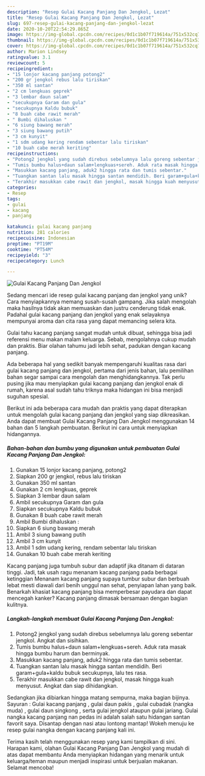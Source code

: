 ```yaml
---
description: "Resep Gulai Kacang Panjang Dan Jengkol, Lezat"
title: "Resep Gulai Kacang Panjang Dan Jengkol, Lezat"
slug: 697-resep-gulai-kacang-panjang-dan-jengkol-lezat
date: 2020-10-20T22:54:29.865Z
image: https://img-global.cpcdn.com/recipes/0d1c1b07f719614a/751x532cq70/gulai-kacang-panjang-dan-jengkol-foto-resep-utama.jpg
thumbnail: https://img-global.cpcdn.com/recipes/0d1c1b07f719614a/751x532cq70/gulai-kacang-panjang-dan-jengkol-foto-resep-utama.jpg
cover: https://img-global.cpcdn.com/recipes/0d1c1b07f719614a/751x532cq70/gulai-kacang-panjang-dan-jengkol-foto-resep-utama.jpg
author: Marion Lindsey
ratingvalue: 3.1
reviewcount: 5
recipeingredient:
- "15 lonjor kacang panjang potong2"
- "200 gr jengkol rebus lalu tiriskan"
- "350 ml santan"
- "2 cm lengkuas geprek"
- "3 lembar daun salam"
- "secukupnya Garam dan gula"
- "secukupnya Kaldu bubuk"
- "8 buah cabe rawit merah"
- " Bumbi dihaluskan "
- "6 siung bawang merah"
- "3 siung bawang putih"
- "3 cm kunyit"
- "1 sdm udang kering rendam sebentar lalu tiriskan"
- "10 buah cabe merah keriting"
recipeinstructions:
- "Potong2 jengkol yang sudah direbus sebelumnya lalu goreng sebentar jengkol. Angkat dan sisihkan."
- "Tumis bumbu halus+daun salam+lengkuas+sereh. Aduk rata masak hingga bumbu harum dan berminyak."
- "Masukkan kacang panjang, aduk2 hingga rata dan tumis sebentar."
- "Tuangkan santan lalu masak hingga santan mendidih. Beri garam+gula+kaldu bubuk secukupnya, lalu tes rasa."
- "Terakhir masukkan cabe rawit dan jengkol, masak hingga kuah menyusut. Angkat dan siap dihidangkan."
categories:
- Resep
tags:
- gulai
- kacang
- panjang

katakunci: gulai kacang panjang 
nutrition: 281 calories
recipecuisine: Indonesian
preptime: "PT19M"
cooktime: "PT54M"
recipeyield: "3"
recipecategory: Lunch

---
```



![Gulai Kacang Panjang Dan Jengkol](https://img-global.cpcdn.com/recipes/0d1c1b07f719614a/751x532cq70/gulai-kacang-panjang-dan-jengkol-foto-resep-utama.jpg)

Sedang mencari ide resep gulai kacang panjang dan jengkol yang unik? Cara menyiapkannya memang susah-susah gampang. Jika salah mengolah maka hasilnya tidak akan memuaskan dan justru cenderung tidak enak. Padahal gulai kacang panjang dan jengkol yang enak selayaknya mempunyai aroma dan cita rasa yang dapat memancing selera kita.

Gulai tahu kacang panjang sangat mudah untuk dibuat, sehingga bisa jadi referensi menu makan malam keluarga. Sebab, mengolahnya cukup mudah dan praktis. Biar olahan tahumu jadi lebih sehat, padukan dengan kacang panjang.

Ada beberapa hal yang sedikit banyak mempengaruhi kualitas rasa dari gulai kacang panjang dan jengkol, pertama dari jenis bahan, lalu pemilihan bahan segar sampai cara mengolah dan menghidangkannya. Tak perlu pusing jika mau menyiapkan gulai kacang panjang dan jengkol enak di rumah, karena asal sudah tahu triknya maka hidangan ini bisa menjadi suguhan spesial.


Berikut ini ada beberapa cara mudah dan praktis yang dapat diterapkan untuk mengolah gulai kacang panjang dan jengkol yang siap dikreasikan. Anda dapat membuat Gulai Kacang Panjang Dan Jengkol menggunakan 14 bahan dan 5 langkah pembuatan. Berikut ini cara untuk menyiapkan hidangannya.

<!--inarticleads1-->

##### Bahan-bahan dan bumbu yang digunakan untuk pembuatan Gulai Kacang Panjang Dan Jengkol:

1. Gunakan 15 lonjor kacang panjang, potong2
1. Siapkan 200 gr jengkol, rebus lalu tiriskan
1. Gunakan 350 ml santan
1. Gunakan 2 cm lengkuas, geprek
1. Siapkan 3 lembar daun salam
1. Ambil secukupnya Garam dan gula
1. Siapkan secukupnya Kaldu bubuk
1. Gunakan 8 buah cabe rawit merah
1. Ambil  Bumbi dihaluskan :
1. Siapkan 6 siung bawang merah
1. Ambil 3 siung bawang putih
1. Ambil 3 cm kunyit
1. Ambil 1 sdm udang kering, rendam sebentar lalu tiriskan
1. Gunakan 10 buah cabe merah keriting


Kacang panjang juga tumbuh subur dan adaptif jika ditanam di dataran tinggi. Jadi, tak usah ragu menanam kacang panjang pada berbagai ketinggian Menanam kacang panjang supaya tumbur subur dan berbuah lebat mesti diawali dari benih unggul nan sehat, penyiapan lahan yang baik. Benarkah khasiat kacang panjang bisa memperbesar payudara dan dapat mencegah kanker? Kacang panjang dimasak bersamaan dengan bagian kulitnya. 

<!--inarticleads2-->

##### Langkah-langkah membuat Gulai Kacang Panjang Dan Jengkol:

1. Potong2 jengkol yang sudah direbus sebelumnya lalu goreng sebentar jengkol. Angkat dan sisihkan.
1. Tumis bumbu halus+daun salam+lengkuas+sereh. Aduk rata masak hingga bumbu harum dan berminyak.
1. Masukkan kacang panjang, aduk2 hingga rata dan tumis sebentar.
1. Tuangkan santan lalu masak hingga santan mendidih. Beri garam+gula+kaldu bubuk secukupnya, lalu tes rasa.
1. Terakhir masukkan cabe rawit dan jengkol, masak hingga kuah menyusut. Angkat dan siap dihidangkan.


Sedangkan jika dibiarkan hingga matang sempurna, maka bagian bijinya. Sayuran : Gulai kacang panjang , gulai daun pakis , gulai cubadak (nangka muda) , gulai daun singkong , serta gulai jengkol ataupun gulai jariang. Gulai nangka kacang panjang nan pedas ini adalah salah satu hidangan santan favorit saya. Disantap dengan nasi atau lontong mantap! Wokeh menuju ke resep gulai nangka dengan kacang panjang kali ini. 

Terima kasih telah menggunakan resep yang kami tampilkan di sini. Harapan kami, olahan Gulai Kacang Panjang Dan Jengkol yang mudah di atas dapat membantu Anda menyiapkan hidangan yang menarik untuk keluarga/teman maupun menjadi inspirasi untuk berjualan makanan. Selamat mencoba!
